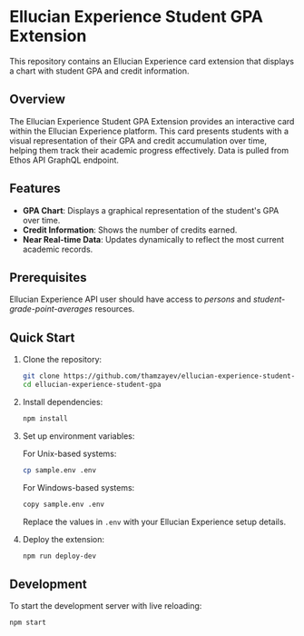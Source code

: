 # Ellucian Experience Student GPA Extension

This repository contains an Ellucian Experience card extension that displays a chart with student GPA and credit information.

## Overview

The Ellucian Experience Student GPA Extension provides an interactive card within the Ellucian Experience platform. This card presents students with a visual representation of their GPA and credit accumulation over time, helping them track their academic progress effectively.
Data is pulled from Ethos API GraphQL endpoint.

## Features

- **GPA Chart**: Displays a graphical representation of the student's GPA over time.
- **Credit Information**: Shows the number of credits earned.
- **Near Real-time Data**: Updates dynamically to reflect the most current academic records.

## Prerequisites

Ellucian Experience API user should have access to *persons* and *student-grade-point-averages* resources. 

## Quick Start

1. Clone the repository:

    ```bash
    git clone https://github.com/thamzayev/ellucian-experience-student-gpa.git
    cd ellucian-experience-student-gpa
    ```

2. Install dependencies:

    ```bash
    npm install
    ```

3. Set up environment variables:

    For Unix-based systems:

    ```bash
    cp sample.env .env
    ```

    For Windows-based systems:

    ```bash
    copy sample.env .env
    ```

    Replace the values in `.env` with your Ellucian Experience setup details.

4. Deploy the extension:

    ```bash
    npm run deploy-dev
    ```

## Development

To start the development server with live reloading:

```bash
npm start
